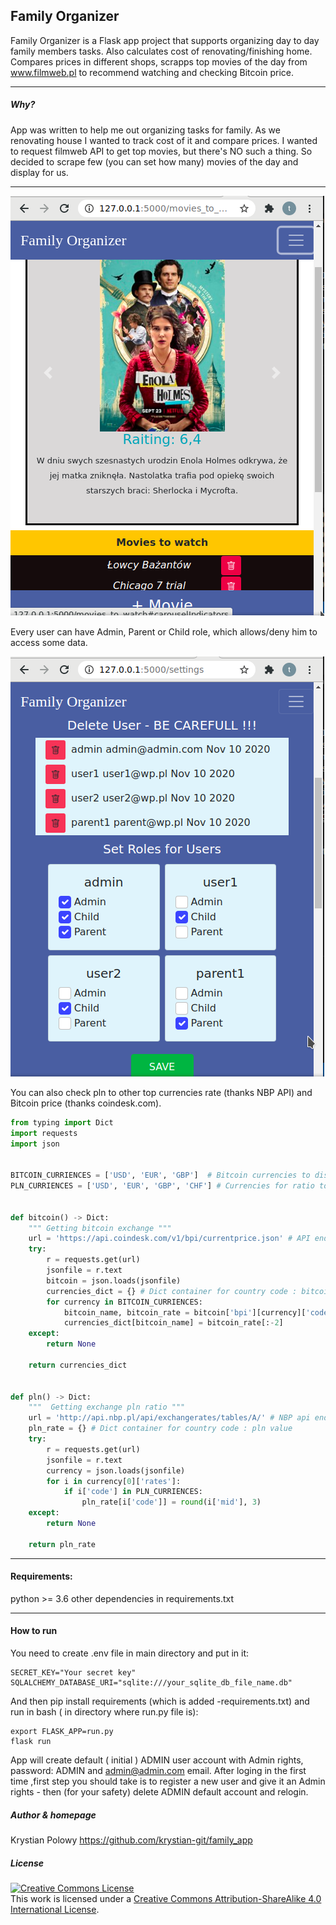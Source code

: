 ## Family Organizer 
Family Organizer is a Flask app project that supports organizing day to day family members tasks.
Also calculates cost of renovating/finishing home. Compares prices in different shops, scrapps top movies of the day from www.filmweb.pl to recommend watching and checking Bitcoin price.

___
##### Why?
App was written to help me out organizing tasks for family. 
As we renovating house I wanted to track cost of it and compare prices.
I wanted to request filmweb API to get top movies, but there's NO such a thing. So decided to scrape few (you can set how many) movies of the day and display for us.
___

![](./family/static/movie_app_screenshot.png?raw=true)

Every user can have Admin, Parent or Child role, which allows/deny him to access some data.

![](./family/static/settings_app_screenshot.png)

You can also check pln to other top currencies rate (thanks NBP API) and Bitcoin price (thanks coindesk.com).

```python
from typing import Dict
import requests
import json


BITCOIN_CURRIENCES = ['USD', 'EUR', 'GBP']  # Bitcoin currencies to display 
PLN_CURRIENCES = ['USD', 'EUR', 'GBP', 'CHF'] # Currencies for ratio to pln


def bitcoin() -> Dict:
    """ Getting bitcoin exchange """
    url = 'https://api.coindesk.com/v1/bpi/currentprice.json' # API endpoint for bitcoin price
    try:
        r = requests.get(url)
        jsonfile = r.text
        bitcoin = json.loads(jsonfile)
        currencies_dict = {} # Dict container for country code : bitcoin price
        for currency in BITCOIN_CURRIENCES:
            bitcoin_name, bitcoin_rate = bitcoin['bpi'][currency]['code'], bitcoin['bpi'][currency]['rate']
            currencies_dict[bitcoin_name] = bitcoin_rate[:-2]
    except:
        return None
    
    return currencies_dict


def pln() -> Dict:
    """  Getting exchange pln ratio """
    url = 'http://api.nbp.pl/api/exchangerates/tables/A/' # NBP api endpoint - exchange rates pln/...
    pln_rate = {} # Dict container for country code : pln value
    try:
        r = requests.get(url)
        jsonfile = r.text
        currency = json.loads(jsonfile)
        for i in currency[0]['rates']:
            if i['code'] in PLN_CURRIENCES:
                pln_rate[i['code']] = round(i['mid'], 3)
    except:
        return None
    
    return pln_rate
```
___
#### Requirements:
python >= 3.6
other dependencies in  requirements.txt
___
#### How to run
You need to create .env file in main directory and put in it:

```
SECRET_KEY="Your secret key"
SQLALCHEMY_DATABASE_URI="sqlite:///your_sqlite_db_file_name.db"
```
And then pip install requirements (which is added -requirements.txt) and run in bash ( in directory where run.py file is):
```
export FLASK_APP=run.py
flask run
```
App will create default ( initial ) ADMIN user account with Admin rights, password: ADMIN and admin@admin.com email. After loging in the first time ,first step you should take is to register a new user and give it an Admin rights - then (for your safety) delete ADMIN default account and relogin.

##### Author & homepage
Krystian Polowy
https://github.com/krystian-git/family_app
##### License
<a rel="license" href="http://creativecommons.org/licenses/by-sa/4.0/"><img alt="Creative Commons License" style="border-width:0" src="https://i.creativecommons.org/l/by-sa/4.0/80x15.png" /></a><br />This work is licensed under a <a rel="license" href="http://creativecommons.org/licenses/by-sa/4.0/">Creative Commons Attribution-ShareAlike 4.0 International License</a>.
